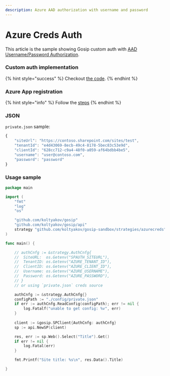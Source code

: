 ```yaml
---
description: Azure AAD authorization with username and password
---
```


# Azure Creds Auth

This article is the sample showing Gosip custom auth with [AAD Username/Password Authorization](https://docs.microsoft.com/en-us/azure/developer/go/azure-sdk-authorization).

### Custom auth implementation

{% hint style="success" %}
Checkout [the code](https://github.com/koltyakov/gosip-sandbox/blob/master/strategies/azurecreds/azurecreds.go).
{% endhint %}

### Azure App registration

{% hint style="info" %}
Follow the [steps](azure-environment-auth.md#azure-app-registration)
{% endhint %}

### JSON

`private.json` sample:

```javascript
{
	"siteUrl": "https://contoso.sharepoint.com/sites/test",
	"tenantId": "e4d43069-8ecb-49c4-8178-5bec83c53e9d",
	"clientId": "628cc712-c9a4-48f0-a059-af64bdbb4be5",
	"username": "user@contoso.com",
	"password": "password"
}
```

### Usage sample

```go
package main

import (
	"fmt"
	"log"
	"os"

	"github.com/koltyakov/gosip"
	"github.com/koltyakov/gosip/api"
	strategy "github.com/koltyakov/gosip-sandbox/strategies/azurecreds"
)

func main() {

	// authCnfg := &strategy.AuthCnfg{
	// 	SiteURL:  os.Getenv("SPAUTH_SITEURL"),
	// 	TenantID: os.Getenv("AZURE_TENANT_ID"),
	// 	ClientID: os.Getenv("AZURE_CLIENT_ID"),
	// 	Username: os.Getenv("AZURE_USERNAME"),
	// 	Password: os.Getenv("AZURE_PASSWORD"),
	// }
	// or using `private.json` creds source

	authCnfg := &strategy.AuthCnfg{}
	configPath := "./config/private.json"
	if err := authCnfg.ReadConfig(configPath); err != nil {
		log.Fatalf("unable to get config: %v", err)
	}
	
	client := &gosip.SPClient{AuthCnfg: authCnfg}
	sp := api.NewSP(client)

	res, err := sp.Web().Select("Title").Get()
	if err != nil {
		log.Fatal(err)
	}

	fmt.Printf("Site title: %s\n", res.Data().Title)

}
```




